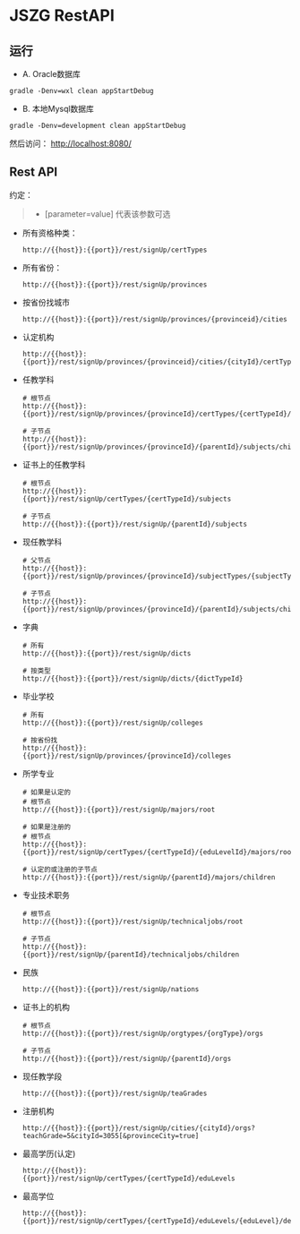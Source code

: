 # JSZG RestAPI



## 运行

* A. Oracle数据库

```
gradle -Denv=wxl clean appStartDebug
```

* B. 本地Mysql数据库

```
gradle -Denv=development clean appStartDebug
```

然后访问： [http://localhost:8080/](http://localhost:8080/)

## Rest API

约定：

 > * [parameter=value] 代表该参数可选


* 所有资格种类：

    ```
    http://{{host}}:{{port}}/rest/signUp/certTypes
    ```

* 所有省份：

    ```
    http://{{host}}:{{port}}/rest/signUp/provinces
    ```

* 按省份找城市

    ```
    http://{{host}}:{{port}}/rest/signUp/provinces/{provinceid}/cities
    ```

* 认定机构

    ```
    http://{{host}}:{{port}}/rest/signUp/provinces/{provinceid}/cities/{cityId}/certTypes/{certTypeId}/orgs
    ```

* 任教学科

    ```
    # 根节点
    http://{{host}}:{{port}}/rest/signUp/provinces/{provinceId}/certTypes/{certTypeId}/subjects/root

    # 子节点
    http://{{host}}:{{port}}/rest/signUp/provinces/{provinceId}/{parentId}/subjects/children
    ```

* 证书上的任教学科

    ```
    # 根节点
    http://{{host}}:{{port}}/rest/signUp/certTypes/{certTypeId}/subjects

    # 子节点
    http://{{host}}:{{port}}/rest/signUp/{parentId}/subjects
    ```

* 现任教学科

   ```
   # 父节点
   http://{{host}}:{{port}}/rest/signUp/provinces/{provinceId}/subjectTypes/{subjectType}/subjects

   # 子节点
   http://{{host}}:{{port}}/rest/signUp/provinces/{provinceId}/{parentId}/subjects/children
   ```

* 字典

    ```
    # 所有
    http://{{host}}:{{port}}/rest/signUp/dicts

    # 按类型
    http://{{host}}:{{port}}/rest/signUp/dicts/{dictTypeId}
    ```

* 毕业学校

    ```
    # 所有
    http://{{host}}:{{port}}/rest/signUp/colleges

    # 按省份找
    http://{{host}}:{{port}}/rest/signUp/provinces/{provinceId}/colleges
    ```

* 所学专业

    ```
    # 如果是认定的
    # 根节点
    http://{{host}}:{{port}}/rest/signUp/majors/root

    # 如果是注册的
    # 根节点
    http://{{host}}:{{port}}/rest/signUp/certTypes/{certTypeId}/{eduLevelId}/majors/root

    # 认定的或注册的子节点
    http://{{host}}:{{port}}/rest/signUp/{parentId}/majors/children
    ```

* 专业技术职务

    ```
    # 根节点
    http://{{host}}:{{port}}/rest/signUp/technicaljobs/root

    # 子节点
    http://{{host}}:{{port}}/rest/signUp/{parentId}/technicaljobs/children
    ```

* 民族

    ```
    http://{{host}}:{{port}}/rest/signUp/nations
    ```

* 证书上的机构

    ```
    # 根节点
    http://{{host}}:{{port}}/rest/signUp/orgtypes/{orgType}/orgs

    # 子节点
    http://{{host}}:{{port}}/rest/signUp/{parentId}/orgs
    ```


* 现任教学段

    ```
    http://{{host}}:{{port}}/rest/signUp/teaGrades
    ```

* 注册机构

    ```
    http://{{host}}:{{port}}/rest/signUp/cities/{cityId}/orgs?teachGrade=5&cityId=3055[&provinceCity=true]
    ```

* 最高学历(认定)

    ```
    http://{{host}}:{{port}}/rest/signUp/certTypes/{certTypeId}/eduLevels
    ```

* 最高学位

    ```
    http://{{host}}:{{port}}/rest/signUp/certTypes/{certTypeId}/eduLevels/{eduLevel}/degrees
    ```
